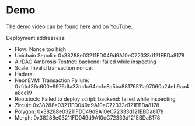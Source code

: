 # Demo

The demo video can be found [here](./multiprotocol-lp.mov) and on [YouTube](https://youtu.be/nFVjHzOv-7M).

Deployment addressess:

- Flow: Nonce too high
- Unichain Sepolia: 0x38288e03211FD049d9A10eC72333d121EBDa8178
- AirDAO Ambrosis Testnet: backend: failed while inspecting
- Scale: Invalid transaction nonce.
- Hadera: 
- NeonEVM: Transaction Failure: 0xfdcf36c600e9976dfa37dc1c64ec1e8a5ba88176511a97060a24eb9aa4a8ce19
- Rootstock: Failed to deploy script: backend: failed while inspecting
- Zircuit: 0x38288e03211FD049d9A10eC72333d121EBDa8178
- Polygon: 0x38288e03211FD049d9A10eC72333d121EBDa8178
- Morph: 0x38288e03211FD049d9A10eC72333d121EBDa8178